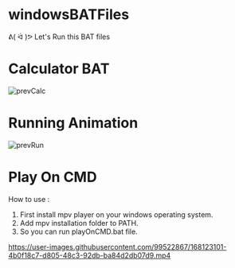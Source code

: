 # windowsBATFiles
ᕕ( ᐛ )ᕗ Let's Run this BAT files
# Calculator BAT

![prevCalc](https://user-images.githubusercontent.com/99522867/166191449-60632d26-5075-451d-b99c-4d3579f20cbd.gif)

# Running Animation

![prevRun](https://user-images.githubusercontent.com/99522867/166238239-1861acc2-c086-48c7-92c7-d7331eac9161.gif)

# Play On CMD
<p>How to use :</p>

1. First install mpv player on your windows operating system.
2. Add mpv installation folder to PATH.
3. So you can run playOnCMD.bat file.

https://user-images.githubusercontent.com/99522867/168123101-4b0f18c7-d805-48c3-92db-ba84d2db07d9.mp4
